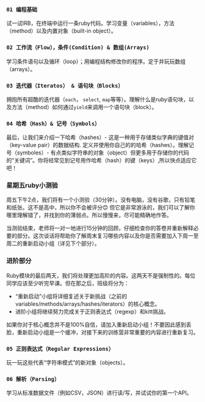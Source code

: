 ### `01 编程基础`

试一试IRB，在终端中运行一条ruby代码。学习变量（variables），方法（method）以及内置对象（built-in object）。

### `02 工作流（Flow），条件(Condition) & 数组(Arrays) `

学习条件语句以及循环（loop）；用编程结构修改你的程序。定于并玩玩数组（arrays）。

### `03 迭代器（Iteratos） & 语句块（Blocks）`

拥抱所有超酷的迭代器（`each`， `select`, `map`等等）。理解什么是ruby语句块，以及方法（method）如何通过`yield`来调用一个语句块（block）。

### `04 哈希（Hash）& 记号（Symbols）`

最后，让我们来介绍一下哈希（hashes）- 这是一种用于存储类似字典的键值对（key-value pair）的数据结构. 定义并使用你自己的的哈希（hashes）。理解记号（symboles）- 有点类似字符串的对象（object）但更多用于存储你的代码的“关键词”。你将经常见到记号用作哈希（hash）的键（keys）,所以快点适应它吧！

### 星期五ruby小测验

周五下午2点，我们将有一个小测验（30分钟）。没有电脑，没有谷歌，只有铅笔和纸张。这不是高中，所以你不会被评分😊 但它是非常游泳的，我们可以了解你哪里理解错了，并找到你的薄弱点。所以慢慢来，尽可能精确地作答。

当测验结束，老师将一对一地进行15分钟的回顾，仔细检查你的答卷并重新解释必要的部分。这次谈话将帮助你了解周末复习哪些内容以及你是否需要加入下周一至周二的重新启动小组（详见下个部分）。

### 进阶部分

Ruby模块的最后两天，我们将处理更加高阶的内容。这两天不是强制性的。每位同学应该至少听完早课。但在那之后，班级将分为：

- “重新启动”小组将详细复述关于新挑战（之前的variables/methods/arrays/hashes/iterators）的核心概念。
- 进阶小组将继续努力完成关于正则表达式（regexp）和kitt挑战。

如果你对于核心概念并不是100%自信，请加入重新启动小组！不要因此感到丢脸，重新启动小组是一个缓冲，对接下来的训练营非常重要的内容进行重新复习。

### `05 正则表达式（Regular Expressions）`

玩一玩这些代表“字符串模式”的新对象（objects）。

### `06 解析（Parsing）`

学习从标准数据文件（例如CSV，JSON）进行读/写，并试试你的第一个API。

